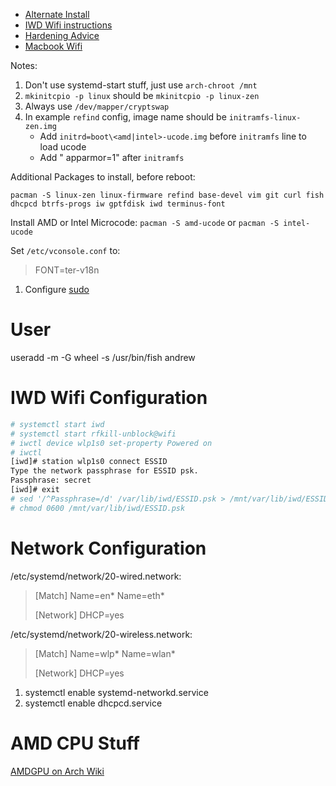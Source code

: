 * [Alternate Install](https://wiki.archlinux.org/index.php/User:Altercation/Bullet_Proof_Arch_Install#Objectives)
* [IWD Wifi instructions](https://sudaraka.org/how-to/archlinux-installation-guide-2019/)
* [Hardening Advice](https://vez.mrsk.me/linux-hardening.html#kern)
* [Macbook Wifi](https://sylvaindurand.org/installing-arch-linux-on-macbook-pro-late-2013/)

Notes:
1. Don't use systemd-start stuff, just use `arch-chroot /mnt`
1. `mkinitcpio -p linux` should be `mkinitcpio -p linux-zen`
1. Always use `/dev/mapper/cryptswap`
1. In example `refind` config, image name should be `initramfs-linux-zen.img`
	* Add `initrd=boot\<amd|intel>-ucode.img` before `initramfs` line to load ucode
	* Add " apparmor=1" after `initramfs`

Additional Packages to install, before reboot:

`pacman -S linux-zen linux-firmware refind base-devel vim git curl fish dhcpcd btrfs-progs iw gptfdisk iwd terminus-font`

Install AMD or Intel Microcode: `pacman -S amd-ucode` or `pacman -S intel-ucode`

Set `/etc/vconsole.conf` to:

> FONT=ter-v18n

1. Configure [sudo](https://wiki.archlinux.org/index.php/Sudo)

# User

useradd -m -G wheel -s /usr/bin/fish andrew

# IWD Wifi Configuration

~~~sh
# systemctl start iwd
# systemctl start rfkill-unblock@wifi
# iwctl device wlp1s0 set-property Powered on
# iwctl
[iwd]# station wlp1s0 connect ESSID
Type the network passphrase for ESSID psk.
Passphrase: secret
[iwd]# exit
# sed '/^Passphrase=/d' /var/lib/iwd/ESSID.psk > /mnt/var/lib/iwd/ESSID.psk
# chmod 0600 /mnt/var/lib/iwd/ESSID.psk
~~~

# Network Configuration

/etc/systemd/network/20-wired.network:

> [Match]
> Name=en*
> Name=eth*
>
> [Network]
> DHCP=yes

/etc/systemd/network/20-wireless.network:

> [Match]
> Name=wlp*
> Name=wlan*
> 
> [Network]
> DHCP=yes

1. systemctl enable systemd-networkd.service
1. systemctl enable dhcpcd.service

# AMD CPU Stuff

[AMDGPU on Arch Wiki](https://wiki.archlinux.org/index.php/AMDGPU)
 
